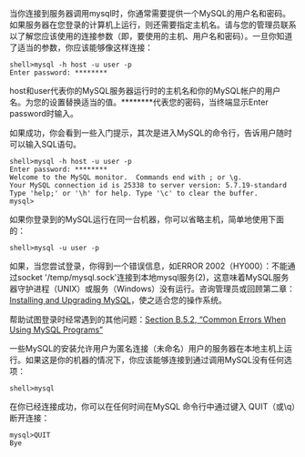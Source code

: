 当你连接到服务器调用mysql时，你通常需要提供一个MySQL的用户名和密码。如果服务器在您登录的计算机上运行，则还需要指定主机名。请与您的管理员联系以了解您应该使用的连接参数（即，要使用的主机、用户名和密码）。一旦你知道了适当的参数，你应该能够像这样连接：

```
shell>mysql -h host -u user -p
Enter password: ********
```

host和user代表你的MySQL服务器运行时的主机名和你的MySQL帐户的用户名。为您的设置替换适当的值。\*\*\*\*\*\*\*\*代表您的密码，当终端显示Enter password时输入。

如果成功，你会看到一些入门提示，其次是进入MySQL的命令行，告诉用户随时可以输入SQL语句。

```
shell>mysql -h host -u user -p
Enter password: ********
Welcome to the MySQL monitor.  Commands end with ; or \g.
Your MySQL connection id is 25338 to server version: 5.7.19-standard
Type 'help;' or '\h' for help. Type '\c' to clear the buffer.
mysql>
```

如果你登录到的MySQL运行在同一台机器，你可以省略主机，简单地使用下面的：

```
shell>mysql -u user -p
```

如果，当您尝试登录，你得到一个错误信息，如ERROR 2002（HY000）：不能通过socket '/temp/mysql.sock'连接到本地mysql服务\(2\)，这意味着MySQL服务器守护进程（UNIX）或服务（Windows）没有运行。咨询管理员或回顾第二章：[Installing and Upgrading MySQL](https://dev.mysql.com/doc/refman/5.7/en/installing.html)，使之适合您的操作系统。

帮助试图登录时经常遇到的其他问题：[Section B.5.2, “Common Errors When Using MySQL Programs”](https://dev.mysql.com/doc/refman/5.7/en/common-errors.html)

一些MySQL的安装允许用户为匿名连接（未命名）用户的服务器在本地主机上运行。如果这是你的机器的情况下，你应该能够连接到通过调用MySQL没有任何选项：

```
shell>mysql
```

在你已经连接成功，你可以在任何时间在MySQL 命令行中通过键入 QUIT（或\q）断开连接：

```
mysql>QUIT
Bye
```



